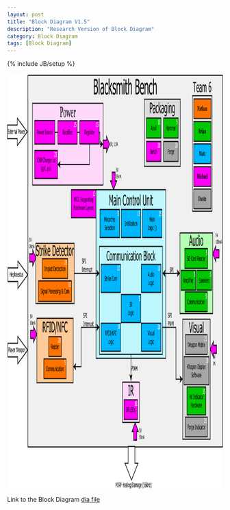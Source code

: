 ```yaml
---
layout: post
title: "Block Diagram V1.5"
description: "Research Version of Block Diagram"
category: Block Diagram
tags: [Block Diagram]
---
```

{% include JB/setup %}

<img src="\assets\BlockDiagram\BlockDiagramV1.5.png" width="1280" height="969">

Link to the Block Diagram [dia file](\assets\BlockDiagram\BlockDiagramV1.5.dia)
